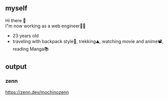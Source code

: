 ## myself
 Hi there 👋<br />
 I"m now working as a web engineer👨‍💻<br />

- 23 years old
- traveling with backpack style🎒, trekking⛰, watching movie and anime📽, reading Manga📚

## output

### zenn
https://zenn.dev/mochinozenn
